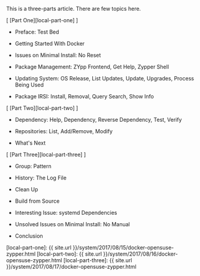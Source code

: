 This is a three-parts article.
There are few topics here.

[ [Part One][local-part-one] ]

*	Preface: Test Bed

*	Getting Started With Docker

*	Issues on Minimal Install: No Reset

*	Package Management: ZYpp Frontend, Get Help, Zypper Shell

*	Updating System: OS Release, List Updates, Update, Upgrades, Process Being Used

*	Package IRSI: Install, Removal, Query Search, Show Info

[ [Part Two][local-part-two] ]

*	Dependency: Help, Dependency, Reverse Dependency, Test, Verify

*	Repositories: List, Add/Remove, Modify

*	What's Next

[ [Part Three][local-part-three] ]

*	Group: Pattern

*	History: The Log File

*	Clean Up

*	Build from Source

*	Interesting Issue: systemd Dependencies

*	Unsolved Issues on Minimal Install: No Manual

*	Conclusion

[//]: <> ( -- -- -- links below -- -- -- )

[local-part-one]:   {{ site.url }}/system/2017/08/15/docker-opensuse-zypper.html
[local-part-two]:   {{ site.url }}/system/2017/08/16/docker-opensuse-zypper.html
[local-part-three]: {{ site.url }}/system/2017/08/17/docker-opensuse-zypper.html
